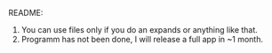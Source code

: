 README:
1. You can use files only if you do an expands or anything like that.
2. Programm has not been done, I will release a full app in ~1 month.
